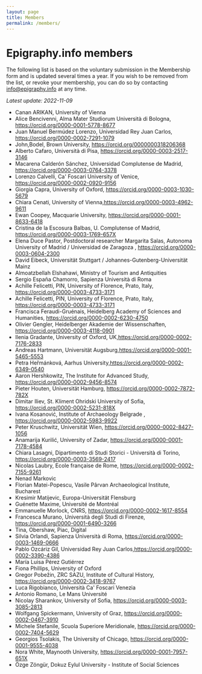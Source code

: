 ```yaml
---
layout: page
title: Members
permalink: /members/
---
```


# Epigraphy.info members

The following list is based on the voluntary submission in the Membership form and is updated several times a year. If you wish to be removed from the list, or revoke your membership, you can do so by contacting <a href = "mailto: info@epigraphy.info">info@epigraphy.info</a> at any time.

*Latest update: 2022-11-09*

* Canan ARIKAN, University of Vienna
* Alice Bencivenni, Alma Mater Studiorum Università di Bologna, https://orcid.org/0000-0001-5778-8677
* Juan Manuel Bermúdez Lorenzo, Universidad Rey Juan Carlos, https://orcid.org/0000-0002-7291-1079
* John,Bodel, Brown University, https://orcid.org/0000000318206368
* Alberto Cafaro, Università di Pisa, https://orcid.org/0000-0003-2517-3146
* Macarena Calderón Sánchez, Universidad Complutense de Madrid, https://orcid.org/0000-0003-0764-3378
* Lorenzo Calvelli, Ca' Foscari University of Venice, https://orcid.org/0000-0002-0920-9156
* Giorgia Capra, University of Oxford, https://orcid.org/0000-0003-1030-5679
* Chiara Cenati, University of Vienna,https://orcid.org/0000-0003-4962-9611
* Ewan Coopey, Macquarie University, https://orcid.org/0000-0001-8633-6418
* Cristina de la Escosura Balbas, U. Complutense of Madrid, https://orcid.org/0000-0003-1769-657X
* Elena Duce Pastor, Postdoctoral researcher Margarita Salas, Autonoma University of Madrid / Universidad de Zaragoza , https://orcid.org/0000-0003-0604-2300
* David Eibeck, Universität Stuttgart / Johannes-Gutenberg-Universität Mainz
* Almoatzbellah Elshahawi, Ministry of Tourism and Antiquities
* Sergio España Chamorro, Sapienza Università di Roma
* Achille Felicetti, PIN, University of Florence, Prato, Italy, https://orcid.org/0000-0003-4733-3171
* Achille Felicetti, PIN, University of Florence, Prato, Italy, https://orcid.org/0000-0003-4733-3171
* Francisca Feraudi-Gruénais, Heidelberg Academy of Sciences and Humanities, https://orcid.org/0000-0002-6230-4750
* Olivier Gengler, Heidelberger Akademie der Wissenschaften, https://orcid.org/0000-0003-4118-0901
* Ilenia Gradante, University of Oxford, UK,https://orcid.org/0000-0002-7176-2833
* Andreas Hartmann, Universität Augsburg,https://orcid.org/0000-0001-5465-5553
* Petra Heřmánková, Aarhus University,https://orcid.org/0000-0002-6349-0540
* Aaron Hershkowitz, The Institute for Advanced Study, https://orcid.org/0000-0002-9456-8574
* Pieter Houten, Universität Hamburg, https://orcid.org/0000-0002-7872-782X
* Dimitar Iliev, St. Kliment Ohridski University of Sofia, https://orcid.org/0000-0002-5231-818X
* Ivana Kosanović, Institute of Archaeology Belgrade , https://orcid.org/0000-0002-5983-9922
* Peter Kruschwitz, Universität Wien, https://orcid.org/0000-0002-8427-1056
* Anamarija Kurilić, University of Zadar, https://orcid.org/0000-0001-7178-4584
* Chiara Lasagni, Dipartimento di Studi Storici - Università di Torino, https://orcid.org/0000-0003-3569-2417
* Nicolas Laubry, Ecole française de Rome, https://orcid.org/0000-0002-7155-9261
* Nenad Markovic
* Florian Matei-Popescu, Vasile Pârvan Archaeological Institute, Bucharest
* Kresimir Matijevic, Europa-Universität Flensburg
* Guénette Maxime, Université de Montréal
* Emmanuelle Morlock, CNRS, https://orcid.org/0000-0002-1617-8554
* Francesca Murano, Università degli Studi di Firenze, https://orcid.org/0000-0001-6490-3266
* Tina, Obershaw, Piac, Digital  
* Silvia Orlandi, Sapienza Università di Roma, https://orcid.org/0000-0003-1469-0666
* Pablo Ozcáriz Gil, Universidad Rey Juan Carlos,https://orcid.org/0000-0002-3390-4386
* María Luisa Pérez Gutiérrez
* Fiona Phillips, University of Oxford
* Gregor Pobežin, ZRC SAZU, Institute of Cultural History, https://orcid.org/0000-0002-3418-9767
* Luca Rigobianco, Università Ca' Foscari Venezia
* Antonio Romano, Le Mans Université
* Nicolay Sharankov, University of Sofia, https://orcid.org/0000-0003-3085-2813
* Wolfgang Spickermann, University of Graz, https://orcid.org/0000-0002-0467-3910
* Michele Stefanile, Scuola Superiore Meridionale, https://orcid.org/0000-0002-7404-5629
* Georgios Tsolakis, The University of Chicago, https://orcid.org/0000-0001-9555-4038
* Nora White, Maynooth University, https://orcid.org/0000-0001-7957-651X
* Özge Zöngür, Dokuz Eylul University - Institute of Social Sciences